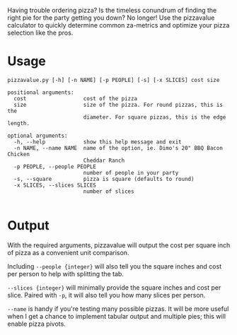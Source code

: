 Having trouble ordering pizza? Is the timeless conundrum of finding the right pie for the party getting you down? No longer! Use the pizzavalue calculator to quickly determine common za-metrics and optimize your pizza selection like the pros.

# Usage

```
pizzavalue.py [-h] [-n NAME] [-p PEOPLE] [-s] [-x SLICES] cost size

positional arguments:
  cost                  cost of the pizza
  size                  size of the pizza. For round pizzas, this is the
                        diameter. For square pizzas, this is the edge length.

optional arguments:
  -h, --help            show this help message and exit
  -n NAME, --name NAME  name of the option, ie. Dimo's 20" BBQ Bacon Chicken
                        Cheddar Ranch
  -p PEOPLE, --people PEOPLE
                        number of people in your party
  -s, --square          pizza is square (defaults to round)
  -x SLICES, --slices SLICES
                        number of slices


```

# Output

With the required arguments, pizzavalue will output the cost per square inch of pizza as a convenient unit comparison.

Including `--people {integer}` will also tell you the square inches and cost per person to help with splitting the tab.

`--slices {integer}` will minimally provide the square inches and cost per slice. Paired with `-p`, it will also tell you how many slices per person.

`--name` is handy if you're testing many possible pizzas. It will be more useful when I get a chance to implement tabular output and multiple pies; this will enable pizza pivots.

